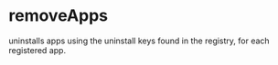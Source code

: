 # removeApps
uninstalls apps using the uninstall keys found in the registry, for each registered app.
